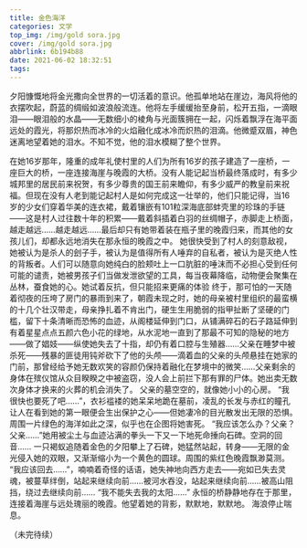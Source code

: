 ```yaml
---
title: 金色海洋
categories: 文学
top_img: /img/gold sora.jpg
cover: /img/gold sora.jpg
abbrlink: 6b194b88
date: 2021-06-02 18:32:51
tags:
---
```


夕阳慷慨地将金光撒向全世界的一切活着的意识。他孤单地站在崖边，海风将他的衣摆吹起，蔚蓝的绸缎如波浪般流连。他将左手缓缓抬至身前，松开五指，一滴眼泪——眼泪般的水晶——无数细小的棱角与光面簇拥在一起，闪烁着飘浮在海平面远处的霞光，将那炽热而冰冷的火焰融化成冰冷而炽热的泪滴。他微蹙双眉，神色迷离地望着她的泪水。不知不觉，他的泪水模糊了整个世界。

在她16岁那年，隆重的成年礼使村里的人们为所有16岁的孩子建造了一座桥，一座巨大的桥，一座连接海崖与晚霞的大桥。没有人能记起当桥最终落成时，有多少城邦里的居民前来祝贺，有多少尊贵的国王前来瞻仰，有多少威严的教皇前来祝福。但现在没有人老到能记起村人是如何完成这一壮举的，他们只能记得，当16岁的少女们穿着华美的连衣裙，戴着镶嵌有101粒深海底部蚌壳里的珍珠的手链——这是村人过往数十年的积累——戴着斜插着白羽的丝绸帽子，赤脚走上桥面，越走越远……越走越远……最后却只有她带着装在瓶子里的晚霞归来，而其他的女孩儿们，却都永远地消失在那永恒的晚霞之中。
她很快受到了村人的刻意敌视，她被认为是杀人的刽子手，被认为是值得所有人唾弃的自私者，被认为是灭绝人性的背叛者。人们可以随意向她纯白的脸颊吐上一口肮脏的唾沫而不必担心受到任何可能的谴责，她被男孩子们当做发泄欲望的工具，每当夜幕降临，动物便会聚集在丛林，蚕食她的心。她试着反抗，但只能招来更痛的体验
终于，那可怕的一天随着彻夜的压垮了房门的暴雨到来了，朝霞未现之时，她的母亲被村里组织的最蛮横的十几个壮汉带走，母亲挣扎着不肯出门，硬生生用脆弱的指甲扯断了坚硬的门槛，留下十条清晰而恐怖的血迹，从阁楼延伸到门口，从铺满碎石的石子路延伸到有着星星点点五颜六色小花的绿地，从水泥地一直到了那最不可知的隐秘的地方——做了娼妓——纵使她失去了十指，却仍有着口腔与生殖器……父亲在睡梦中被杀死——残暴的匪徒用钝斧砍下了他的头颅——滴着血的父亲的头颅悬挂在她家的门前，那曾经给予她无数欢笑的容颜仍保持着融化在梦境中的微笑……父亲剩余的身体在殡仪馆从众目睽睽之中被盗窃，没人会上前拦下那有罪的尸体。她出卖无数次身体才换来的火葬的机会消失了。
父亲的墓空空的，就像她小小的心房。
“我很快也要死了吧……”，衣衫褴褛的她呆呆地跪在墓前，凌乱的长发与赤红的瞳孔让人在看到她的第一眼便会生出保护之心——但她凄冷的目光散发出无限的恐惧。周围一片绿色的海洋如此之深，似乎也在企图将她害死。
“我应该怎么办？父亲？父亲……”她用被尘土与血迹沾满的拳头一下又一下地死命捶向石碑。空洞的回音……
一只褐蚁追随着金色的夕阳攀上了石碑，她猛然站起，转身——无限的金光侵入她的双眼，又渐渐缩小为一个黄色的圆球。周围的紫红色晚霞飘渺莫测。
“我应该回去……”，喃喃着奇怪的话语，她失神地向西方走去——宛如已失去灵魂，被蔓草绊倒，站起来继续向前……被河水吞没，站起来继续向前……被高山阻挡，绕过去继续向前……
“我不能失去我的太阳……”
永恒的桥静静地存在于那里，连接着海崖与远处瑰丽的晚霞。他望着她的背影，默默地，默默地。
海浪停止喘息。

（未完待续）
